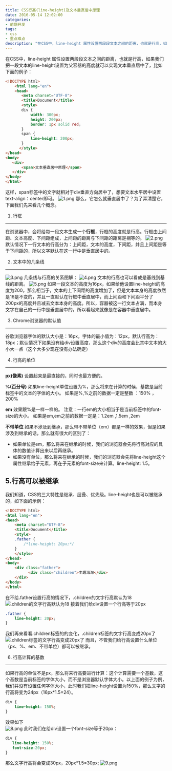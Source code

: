 ```yaml
---
title: CSS行高(line-height)及文本垂直居中原理
date: 2016-05-14 12:02:00
categories:
- 前端开发
tags:
- css
- 重点难点
description: "在CSS中，line-height 属性设置两段段文本之间的距离，也就是行高，如果我们把一段文本的line-height设置为父容器的高度就可以实现文本垂直居中了。那么，它怎么就垂直居中了？为了弄清楚它，下面我们先来看几个概念。"
---
```


在CSS中，line-height 属性设置两段段文本之间的距离，也就是行高，如果我们把一段文本的line-height设置为父容器的高度就可以实现文本垂直居中了，比如下面的例子：
```html
<!DOCTYPE html>
    <html lang="en">
    <head>
       <meta charset="UTF-8">
       <title>Document</title>
       <style>
       div {
           width: 300px;
           height: 200px;
           border: 1px solid red;
       }
       span {
           line-height: 200px;
       }
      </style>
</head>
<body>
   <div>
       <span>文本垂直居中原理</span>
   </div>
</body>
</html>
```

这样，span标签中的文字就相对于div垂直方向居中了，想要文本水平居中设置text-align：center即可。
![1.png](//ww1.sinaimg.cn/large/006tNc79ly1g5d8an2j2uj308x0620ia.jpg)
那么，它怎么就垂直居中了？为了弄清楚它，下面我们先来看几个概念。

1. 行框
-------------------------
在浏览器中，会将给每一段文本生成一个**行框**，行框的高度就是行高。行框由上间距、文本高度、下间距组成，上间距的距离与下间距的距离是相等的。
![2.png](//ww3.sinaimg.cn/large/006tNc79ly1g5d8aoc6ikj30ey08wa9v.jpg)
默认情况下一行文本的行高分为：上间距，文本的高度，下间距，并且上间距是等于下间距的，所以文字默认在这一行中是垂直居中的。

2. 文本中的几条线
--------------------------------
![3.png](//ww1.sinaimg.cn/large/006tNc79ly1g5d8aqu3yij30hv09bq3o.jpg)
几条线与行高的关系图解：
![4.png](//ww1.sinaimg.cn/large/006tNc79ly1g5d8bn6ay8j30ni08cq3y.jpg)
文本的行高也可以看成是基线到基线的距离。
![5.png](//ww4.sinaimg.cn/large/006tNc79ly1g5d8c5w2d7j30kw0by75m.jpg)
如果一段文本的高度为16px，如果给他设置line-height的高度为200，那么相当于，文本的上下间距的高度增加了，但是文本本身的高度依然是16是不变的，并且一直默认在行框中垂直居中，而上间距和下间距平分了200px的高度并且减去文本本身的高度。所以，容器被这一行文本占满，而本身文字在自己的一行中是垂直居中的，所以看起来就像是在容器中垂直居中。

3. Chrome浏览器的默认值
--------------------------------------------------------
谷歌浏览器字体的默认大小是：16px，字体的最小值为：12px，默认行高为：18px；默认情况下如果没有给div设置高度，那么这个div的高度会比其中文本的大小大一点（这个大多少现在没有办法确定）

4. 行高的单位
----------------------------------
**px(像素)**
设置起来是最直接的，同时也最方便的。

**%(百分号)**
如果line-height单位设置为%，那么将来在计算的时候，基数是当前标签中的文本的字体的大小。
如果是%,%之前的数据一定是整数 ：150% ，200%

**em**
效果跟%是一样一样的。
注意：一行em的大小相当于是当前标签中的font-size的大小。
如果是em,em之前的数据一定是：1.2em ,1.5em ,2em

**不带单位**
如果不涉及到继承，那么带不带单位（em）都是一样的效果，但是如果涉及到继承的话，那么就有很大的区别了：
+ 如果单位是em，那么将来在继承的时候，我们的浏览器会先将行高对应的具体的数值计算出来以后再继承。
+ 如果没有单位，那么将来在继承的时候，我们的浏览器会先将line-height这个属性继承给子元素，再在子元素的font-size来计算。line-height: 1.5。

5.行高可以被继承
----------------------------------
我们知道，CSS的三大特性是继承、层叠、优先级。line-height也是可以被继承的，如下面的示例：
```html
<!DOCTYPE html>
<html lang="en">
<head>
	<meta charset="UTF-8">
	<title>Document</title>
	<style>
	.father {
    	/*line-height: 20px;*/
	}
	</style>
</head>
<body>
    <div class="father">
    	  <div class="children">丰趣海淘</div>
    </div>
</body>
</html>
```

在不给.father设置行高的情况下，.children的文字行高默认为18
![.children的文字行高默认为18](//ww4.sinaimg.cn/large/006tNc79ly1g5d8c6nvngj30h306w3yy.jpg)
接着我们给div设置一个行高等于20px
```css
.father {
    line-height: 20px;
}
```

我们再来看看.children标签的的变化，.children标签的文字行高变成20px了
![.children标签的文字行高变成20px了](//ww3.sinaimg.cn/large/006tNc79ly1g5d8c7n5c3j30gs06maaj.jpg)
而且，不管我们给行高设置什么单位（px、%、em、不带单位）都可以被继承。

6. 行高计算的基数
-----------------------------------
如果行高的单位不是px，那么将来行高要进行计算：这个计算需要一个基数，这个基数是当前标签的字体大小，而不是浏览器默认字体大小。以上面的例子为例，我们并没有设置任何字体大小，此时我们把line-height设置为150%，那么文字的行高将变为24px（16px*1.5=24）。
```css
div {
    line-height: 150%;
}
```

效果如下  
![8.png](//ww4.sinaimg.cn/large/006tNc79ly1g5d8c8lix7j30av064mxi.jpg)
此时我们在给div设置一个font-size等于20px：
```css
div {
   line-height: 150%;
   font-size:20px;
}
```

那么文字行高将会变成30px，20px*1.5=30px;
![9.png](//ww1.sinaimg.cn/large/006tNc79ly1g5d8c9kyr0j30cv06fgm1.jpg)